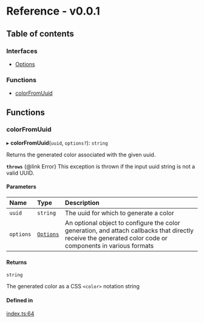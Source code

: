 # Reference - v0.0.1

## Table of contents

### Interfaces

- [Options](docs/build/interfaces/Options.md)

### Functions

- [colorFromUuid](docs/build/README.md#colorfromuuid)

## Functions

### colorFromUuid

▸ **colorFromUuid**(`uuid`, `options?`): `string`

Returns the generated color associated with the given uuid.

**`throws`** {@link Error}
This exception is thrown if the input uuid string is not a valid UUID.

#### Parameters

| Name | Type | Description |
| :------ | :------ | :------ |
| `uuid` | `string` | The uuid for which to generate a color |
| `options` | [`Options`](docs/build/interfaces/Options.md) | An optional object to configure the color generation, and attach callbacks that directly receive the generated color code or components in various formats |

#### Returns

`string`

The generated color as a CSS `<color>` notation string

#### Defined in

[index.ts:64](https://github.com/loucadufault/uuid-color/blob/79f3e41/src/index.ts#L64)
